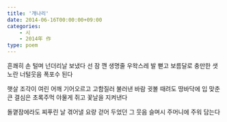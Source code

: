 ```yaml
---
title: '개나리'
date: 2014-06-16T00:00:00+09:00
categories: 
    - 시
    - 2014年 作
type: poem
---
```


흔쾌히 손 털며
넌더리날 보냈다
선 잠 깬 생명줄
우왁스레 발 뻗고
보름달로 충만한
샛노란 너털웃음 폭포수 된다

햇살 조각이
여린 어깨 기어오르고
고함질러 불러낸 바람
귓볼 때려도
땅바닥에 입 맞춘 큰 결심은
초록주먹 야물게 쥐고
꽃날을 지켜낸다

돌꼍잠에라도
찌푸린 날 겪어낼 요량
걷어 두었던 그 웃음
슬며시
주머니에 주워 담는다
